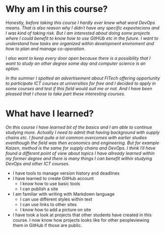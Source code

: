 Why am I in this course?
========================

*Honestly, before taking this course I hardly ever knew what word DevOps means. That is also reason why I didn´t have any specific expextacions and I was kind of taking risk. But I am interested about doing some projects where I could benefit to know how to use GitHUb etc in the future. I want to understand how tasks are organized within development enviroment and how to plan and manage co-operation.*

*I also want to keep every door open because there is a possibility that I want to study an other degree some day and computer science is an option.*

*In the summer I spotted an advertisement about FITech offering opportunity to participate ICT courses at universities for free and I decided to apply in some courses and test if this field would suit me or not. And I have been pleased that I chose to take part these interesting courses.* 

What have I learned?
====================

*On this course I have learned bit of the basics and I am able to continue studying more. Actually I need to admit that having background with supply chains etc. I found quite a lot common overcomes with earlier studies  eventhough the field was then economics and engineering. But for example Kaizen, method is the same for supply chains and DevOps. I think I´ll have found a different point of view about topics I have allready learned within my former degree and there is many things I can benefit within studying DevOps and other ICT courses.*

* I have tools to manage version history and deadlines
* I have learned to create GitHub account
	* I know how to use basic tools 
	* I can publish a site
* I am familiar with writing with Markdown language
	* I can use different styles within text
	* I can use links to other sites
	* I know how to add a picture on site
* I have took a look at projects that other students have created in this course. I now know how projects looks like for other peopleviewing them in GitHub if those are public. 

